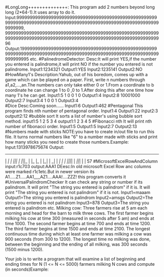 #LongLong++++++++++++++:
This program add 2 numbers beyond long long (2*64-1).It uses array to do it.
Input:9999999999999999999999999999999999999999999999999999999999999999999999999999999999999999999999999999999999999999999999,
      9999999999999999999999999999999999999999999999999999999999999999999999999999999999999999999999999999999999999999999996
Output:19999999999999999999999999999999999999999999999999999999999999999999999999999999999999999999999999999999999999999999995 etc.
#PalinedromeDetector:
Desc:It will print YES,if the number you entered is palindrome,it will print NO if the number you entered is not palindrome.
Input1:1234321
Output1:YES
Input2:1235141
Output2:NO
#HowMany1's
Description:Yahub, out of his boredom, comes up with a game which can be played on a paper. First, write n numbers through a1,a2,...,an.The numbers can only take either 0 or 1.From a coordinate to b coordinate he can change 1 to 0 ,0 to 1.After doing this after one time how many 1's he can get.
Input1:5
      1 0 0 1 0
Output1:4
Input2:8
       10001000
Output2:7
Input3:4
       1 0 0 1
Output3:4       
#Dice
Desc:Coming soon......
Input1:6
Output1:462
#Pentagonal
This program finds nth number of pentagonal order.
Input1:4
Output1:22
input2:3
outputt2:12
#bubble sort
It sorts a list of number's using bubble sort method.
input1:5
       1 2 5 3 4
output1:1 2 3 4 5
#Fibonacci nth
It will print nth number of fibonacci order.
Input1:5
Output1:5
Input2:7
Output2:13
#Numbers made with sticks
NOTE:you have to create in/out file to run this file.
It turns normal numbers like "6" to a number made with sticks and print how many sticks you need to create those numbers.Example:
Input:1313978675674
Output:
   _    _  _  _   _  _  _   _  _  _     
 | _| | _||_|  | |_||_   | |_ |_   | |_|
 | _| | _| _|  | |_||_|  |  _||_|  |   | 57
#MicrosoftExcelRowAndColumn
input:r1c703
output:AAA1
DEesc:In old microsoft Excel Row anc columns were marked r1c1etc.But in newer version its A1.....Z1.....AA1,,,,,AZ1....AAA!....ZZZ!
this program converts it
#UniversalPalindromChecker
It can check any string or number if its palindrom.
It will print "The string you entered is palindrom" if it is.
It will print "The string you entered is not palindrom" if it is not.
Input1=maaam
Output1=The string you entered is palindrom
Input2=amsgs
Output2=The string you entered is not palindrom
Input3=878
Output3=The string you entered is palindrom etc.
Milking cow:
Three farmers rise at 5 am each morning and head for the barn to milk three cows. The first farmer begins milking his cow at time 300 (measured in seconds after 5 am) and ends at time 1000. The second farmer begins at time 700 and ends at time 1200. The third farmer begins at time 1500 and ends at time 2100. The longest continuous time during which at least one farmer was milking a cow was 900 seconds (from 300 to 1200). The longest time no milking was done, between the beginning and the ending of all milking, was 300 seconds (1500 minus 1200).

Your job is to write a program that will examine a list of beginning and ending times for N (1 <= N <= 5000) farmers milking N cows and compute (in seconds)Example:

